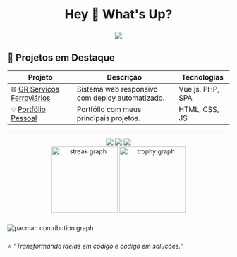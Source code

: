 <h1 align="center">Hey 👋 What's Up?</h1>

###

<div align="center">
  <img src="https://skillicons.dev/icons?i=vue,nuxt,nodejs,ts,php,laravel,postgres,docker,git,figma,jest,cypress,aws&theme=dark" />
</div>

## 🌟 Projetos em Destaque

| Projeto | Descrição | Tecnologias |
|----------|------------|--------------|
| 🌐 [GR Serviços Ferroviários](https://grservicosferroviais.com) | Sistema web responsivo com deploy automatizado. | Vue.js, PHP, SPA |
| 💡 [Portfólio Pessoal](https://matheussocoloski.github.io/portifolio-MatheusSocoloski.github.io/#projetos) | Portfólio com meus principais projetos. | HTML, CSS, JS |

---
<div align="center">
  <a href="mailto:matheusocoloski1@gmail.com"><img src="https://img.shields.io/badge/-Email-red?style=for-the-badge&logo=gmail&logoColor=white"/></a>
  <a href="https://www.linkedin.com/in/matheussocoloski/" target="_blank"><img src="https://img.shields.io/badge/-LinkedIn-0A66C2?style=for-the-badge&logo=linkedin&logoColor=white"/></a>
  <a href="https://matheussocoloski.github.io/portifolio-MatheusSocoloski.github.io/#projetos" target="_blank"><img src="https://img.shields.io/badge/-Portfólio-6f42c1?style=for-the-badge&logo=vercel&logoColor=white"/></a>
</div>

<div align="center">
  <img src="https://streak-stats.demolab.com?user=MatheusSocoloski&locale=pt-br&mode=daily&theme=dracula&hide_border=false&border_radius=5" height="150" alt="streak graph"  />
  <img src="https://github-profile-trophy.vercel.app?username=MatheusSocoloski&theme=dracula&column=-1&row=1&margin-w=8&margin-h=8&no-bg=false&no-frame=false&order=4" height="150" alt="trophy graph"  />
</div>

###

<picture>
  <source media="(prefers-color-scheme: dark)" srcset="https://raw.githubusercontent.com/maurodesouza/maurodesouza/output/pacman-contribution-graph-dark.svg">
  <source media="(prefers-color-scheme: light)" srcset="https://raw.githubusercontent.com/maurodesouza/maurodesouza/output/pacman-contribution-graph.svg">
  <img alt="pacman contribution graph" src="https://raw.githubusercontent.com/maurodesouza/maurodesouza/output/pacman-contribution-graph.svg">
</picture>

###

⭐ _“Transformando ideias em código e código em soluções.”_


